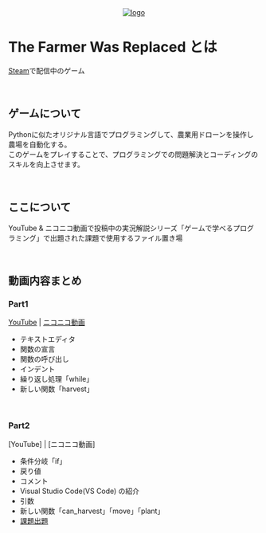 <div align="center">
  <a href="https://github.com/janbocloud/TheFarmerWasReplaced/">
    <img alt="logo" src="https://cdn.akamai.steamstatic.com/steam/apps/2060160/header.jpg?t=1686987020">
  </a>
</div>

# The Farmer Was Replaced とは
[Steam](https://store.steampowered.com/app/2060160/The_Farmer_Was_Replaced/)で配信中のゲーム  

<br>

## ゲームについて
Pythonに似たオリジナル言語でプログラミングして、農業用ドローンを操作し農場を自動化する。  
このゲームをプレイすることで、プログラミングでの問題解決とコーディングのスキルを向上させます。  

<br>

## ここについて
YouTube & ニコニコ動画で投稿中の実況解説シリーズ「ゲームで学べるプログラミング」で出題された課題で使用するファイル置き場

<br>

## 動画内容まとめ
### Part1
[YouTube](https://youtu.be/L2w_2EiWEYU) | [ニコニコ動画](https://www.nicovideo.jp/watch/sm42389234)
- テキストエディタ
- 関数の宣言
- 関数の呼び出し
- インデント
- 繰り返し処理「while」
- 新しい関数「harvest」

<br>

### Part2
[YouTube] | [ニコニコ動画]
- 条件分岐「if」
- 戻り値
- コメント
- Visual Studio Code(VS Code) の紹介
- 引数
- 新しい関数「can_harvest」「move」「plant」
- [課題出題](https://github.com/janbocloud/TheFarmerWasReplaced/blob/main/part2_assignment.py)

